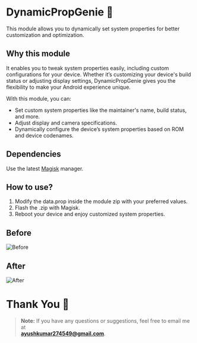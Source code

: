 # DynamicPropGenie 🍉

This module allows you to dynamically set system properties for better customization and optimization.

## Why this module  
It enables you to tweak system properties easily, including custom configurations for your device. Whether it’s customizing your device's build status or adjusting display settings, DynamicPropGenie gives you the flexibility to make your Android experience unique.

With this module, you can:
- Set custom system properties like the maintainer's name, build status, and more.
- Adjust display and camera specifications.
- Dynamically configure the device’s system properties based on ROM and device codenames.

## Dependencies  
Use the latest [Magisk](https://magiskmanager.com/) manager.

## How to use?
1. Modify the data.prop inside the module zip with your preferred values.
2. Flash the .zip with Magisk.
3. Reboot your device and enjoy customized system properties.

## Before  
![Before](https://gist.github.com/user-attachments/assets/c126a488-6ee5-40b6-bf40-5a43a8bc0e39/raw)

## After  
![After](https://gist.github.com/user-attachments/assets/151a121c-8a0c-4d4a-9a8b-395719a7bf97/raw)

# Thank You 🍉  
> **Note:** If you have any questions or suggestions, feel free to email me at  
**ayushkumar274549@gmail.com**.
> 

